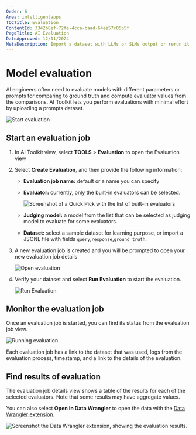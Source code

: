 ```yaml
---
Order: 6
Area: intelligentapps
TOCTitle: Evaluation
ContentId: 3342b8ef-72fe-4cca-baad-64ee57c05b5f
PageTitle: AI Evaluation
DateApproved: 12/11/2024
MetaDescription: Import a dataset with LLMs or SLMs output or rerun it for the queries. Run evaluation job for the popular evaluators like F1 score, relevance, coherence, similarity... find, visualize, and compare the evaluation results in tables or charts.
---
```


# Model evaluation

AI engineers often need to evaluate models with different parameters or prompts for comparing to ground truth and compute evaluator values from the comparisons. AI Toolkit lets you perform evaluations with minimal effort by uploading a prompts dataset.

![Start evaluation](./images/evaluation/evaluation.png)

## Start an evaluation job

1. In AI Toolkit view, select **TOOLS** > **Evaluation** to open the Evaluation view

1. Select **Create Evaluation**, and then provide the following information:

    - **Evaluation job name:** default or a name you can specify

    - **Evaluator:** currently, only the built-in evaluators can be selected.

        ![Screenshot of a Quick Pick with the list of built-in evaluators](./images/evaluation/evaluators.png)

    - **Judging model:** a model from the list that can be selected as judging model to evaluate for some evaluators.

    - **Dataset:** select a sample dataset for learning purpose, or import a JSONL file with fields `query`,`response`,`ground truth`.

1. A new evaluation job is created and you will be prompted to open your new evaluation job details

    ![Open evaluation](./images/evaluation/openevaluation.png)

1. Verify your dataset and select **Run Evaluation** to start the evaluation.

    ![Run Evaluation](./images/evaluation/runevaluation.png)

## Monitor the evaluation job

Once an evaluation job is started, you can find its status from the evaluation job view.

![Running evaluation](./images/evaluation/running.png)

Each evaluation job has a link to the dataset that was used, logs from the evaluation process, timestamp, and a link to the details of the evaluation.

## Find results of evaluation

The evaluation job details view shows a table of the results for each of the selected evaluators. Note that some results may have aggregate values.

You can also select **Open In Data Wrangler** to open the data with the [Data Wrangler extension](vscode:extension/ms-toolsai.datawrangler).

![Screenshot the Data Wrangler extension, showing the evaluation results.](./images/evaluation/datawrangler.png)
